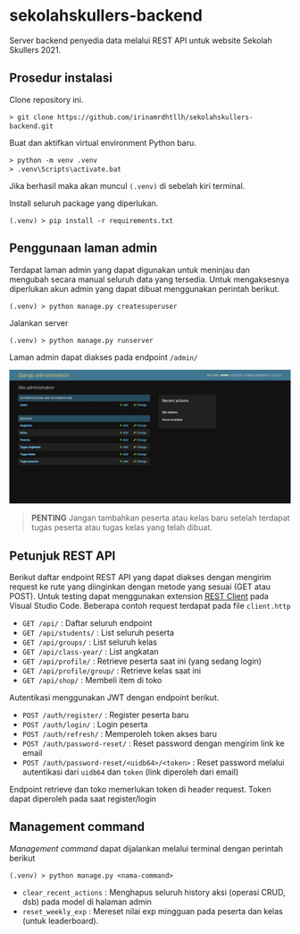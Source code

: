 # sekolahskullers-backend

Server backend penyedia data melalui REST API untuk website Sekolah Skullers 2021.

## Prosedur instalasi

Clone repository ini.

    > git clone https://github.com/irinamrdhtllh/sekolahskullers-backend.git

Buat dan aktifkan virtual environment Python baru.

    > python -m venv .venv
    > .venv\Scripts\activate.bat

Jika berhasil maka akan muncul `(.venv)` di sebelah kiri terminal.

Install seluruh package yang diperlukan.

    (.venv) > pip install -r requirements.txt

## Penggunaan laman admin

Terdapat laman admin yang dapat digunakan untuk meninjau dan mengubah secara manual seluruh data yang tersedia. Untuk mengaksesnya diperlukan akun admin yang dapat dibuat menggunakan perintah berikut.

    (.venv) > python manage.py createsuperuser

Jalankan server

    (.venv) > python manage.py runserver

Laman admin dapat diakses pada endpoint `/admin/`

<p style="text-align: center">
  <img src="./docs/admin_site.jpeg" width="1024">
</p>

> **PENTING** Jangan tambahkan peserta atau kelas baru setelah terdapat tugas peserta atau tugas kelas yang telah dibuat.

## Petunjuk REST API

Berikut daftar endpoint REST API yang dapat diakses dengan mengirim request ke rute yang diinginkan dengan metode yang sesuai (GET atau POST). Untuk testing dapat menggunakan extension [REST Client](https://marketplace.visualstudio.com/items?itemName=humao.rest-client) pada Visual Studio Code. Beberapa contoh request terdapat pada file `client.http`

- `GET /api/` : Daftar seluruh endpoint
- `GET /api/students/` : List seluruh peserta
- `GET /api/groups/` : List seluruh kelas
- `GET /api/class-year/` : List angkatan
- `GET /api/profile/` : Retrieve peserta saat ini (yang sedang login)
- `GET /api/profile/group/` : Retrieve kelas saat ini
- `GET /api/shop/` : Membeli item di toko

Autentikasi menggunakan JWT dengan endpoint berikut.

- `POST /auth/register/` : Register peserta baru
- `POST /auth/login/` : Login peserta
- `POST /auth/refresh/` : Memperoleh token akses baru
- `POST /auth/password-reset/` : Reset password dengan mengirim link ke email
- `POST /auth/password-reset/<uidb64>/<token>` : Reset password melalui autentikasi dari `uidb64` dan `token` (link diperoleh dari email)

Endpoint retrieve dan toko memerlukan token di header request. Token dapat diperoleh pada saat register/login

## Management command

_Management command_ dapat dijalankan melalui terminal dengan perintah berikut

    (.venv) > python manage.py <nama-command>

- `clear_recent_actions` : Menghapus seluruh history aksi (operasi CRUD, dsb) pada model di halaman admin
- `reset_weekly_exp` : Mereset nilai exp mingguan pada peserta dan kelas (untuk leaderboard).
